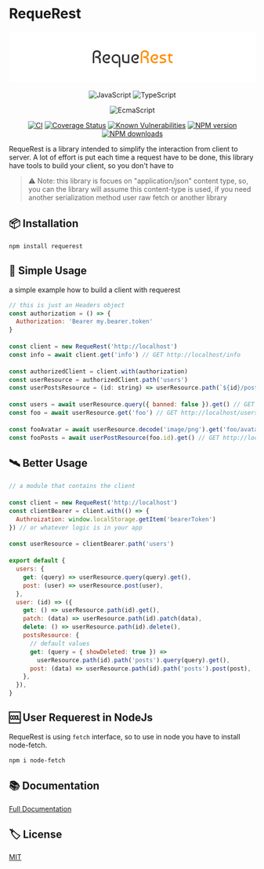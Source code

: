 # RequeRest

![Logo](media/images/banner.png)

<div align="center">

![JavaScript](https://img.shields.io/badge/ES6-Supported-yellow.svg?style=for-the-badge&logo=JavaScript) ![TypeScript](https://img.shields.io/badge/TypeScript-Supported-blue.svg?style=for-the-badge&logo=Typescript)

![EcmaScript](https://img.shields.io/badge/ECMAScript-2021-lightgrey?url=https://262.ecma-international.org/12.0/)

[![CI](https://github.com/GiovanniCardamone/requerest/actions/workflows/npm-ci.yml/badge.svg)](https://github.com/GiovanniCardamone/requerest/actions/workflows/npm-ci.yml)
[![Coverage Status](https://coveralls.io/repos/github/GiovanniCardamone/requerest/badge.svg?branch=main)](https://coveralls.io/github/GiovanniCardamone/requerest?branch=main)
[![Known Vulnerabilities](https://snyk.io/test/github/GiovanniCardamone/requerest/badge.svg)](https://snyk.io/test/github/GiovanniCardamone/requerest)
[![NPM version](https://img.shields.io/npm/v/requerest.svg?style=plastic)](https://www.npmjs.com/package/requerest)
[![NPM downloads](https://img.shields.io/npm/dm/requerest.svg?style=plastic)](https://www.npmjs.com/package/requerest)

</div>

RequeRest is a library intended to simplify the interaction from client to server. A lot of effort is put each time
a request have to be done, this library have tools to build your client, so you don't have to

> :warning: Note: this library is focues on "application/json" content type, so, you can
> the library will assume this content-type is used, if you need another serialization method user raw fetch or another library

## :package: Installation

```bash
npm install requerest
```

## :rocket: Simple Usage

a simple example how to build a client with requerest

```javascript
// this is just an Headers object
const authorization = () => {
  Authorization: 'Bearer my.bearer.token'
}

const client = new RequeRest('http://localhost')
const info = await client.get('info') // GET http://localhost/info

const authorizedClient = client.with(authorization)
const userResource = authorizedClient.path('users')
const userPostsResource = (id: string) => userResource.path(`${id}/posts`)

const users = await userResource.query({ banned: false }).get() // GET http://localhost/users?banned=false { Authorization: 'Bearer my.bearer.token' }
const foo = await userResource.get('foo') // GET http://localhost/users/foo { Authorization: 'Bearer my.bearer.token' }

const fooAvatar = await userResource.decode('image/png').get('foo/avatar') // GET http://localhost/users/foo/avatar { Authorization: 'Bearer my.bearer.token' }
const fooPosts = await userPostResource(foo.id).get() // GET http://localhosts/users/foo/posts { Authorization: 'Bearer my.bearer.token' }
```

## :artificial_satellite: Better Usage

```javascript
// a module that contains the client

const client = new RequeRest('http://localhost')
const clientBearer = client.with(() => {
  Authroization: window.localStorage.getItem('bearerToken')
}) // or whatever logic is in your app

const userResource = clientBearer.path('users')

export default {
  users: {
    get: (query) => userResource.query(query).get(),
    post: (user) => userResource.post(user),
  },
  user: (id) => ({
    get: () => userResource.path(id).get(),
    patch: (data) => userResource.path(id).patch(data),
    delete: () => userResource.path(id).delete(),
    postsResource: {
      // default values
      get: (query = { showDeleted: true }) =>
        userResource.path(id).path('posts').query(query).get(),
      post: (data) => userResource.path(id).path('posts').post(post),
    },
  }),
}
```

## :cool: User Requerest in NodeJs

RequeRest is using `fetch` interface, so to use in node you have
to install node-fetch.

```bash
npm i node-fetch
```

## :books: Documentation

[Full Documentation](https://giovannicardam.one/polyfull)

## :label: License

[MIT](https://github.com/GiovanniCardamone/polyfull/blob/main/LICENSE)
